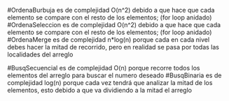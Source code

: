 #OrdenaBurbuja
es de complejidad O(n^2) debido a que hace que cada elemento se compare con el resto de los elementos; (for loop anidado)
#OrdenaSeleccion
es de complejidad O(n^2) debido a que hace que cada elemento se compare con el resto de los elementos; (for loop anidado)
#OrdenaMerge 
es de complejidad n*log(n) porque cada en cada nivel debes hacer la mitad de recorrido, pero en realidad se pasa por todas las localidades del arreglo

#BusqSecuencial 
es de complejidad O(n) porque recorre todos los elementos del arreglo para buscar el numero deseado
#BusqBinaria 
es de complejidad log(n) porque cada vez tendrá que analizar la mitad de los elementos, esto debido a que va dividiendo a la mitad el arreglo

